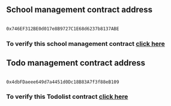 

## School management contract address 
```

0x746EF312BE0d017e8B9727C1E68d6237b8137ABE

```
### To verify this school management contract [click here](https://sepolia-blockscout.lisk.com/address/0x746EF312BE0d017e8B9727C1E68d6237b8137ABE#code)

## Todo management contract address
```

0x4dbFDaeee649d7a4451d0Dc18B83A7f3f88eB109

```

### To verify this Todolist contract [click here](https://sepolia-blockscout.lisk.com/address/0x4dbFDaeee649d7a4451d0Dc18B83A7f3f88eB109#code)
